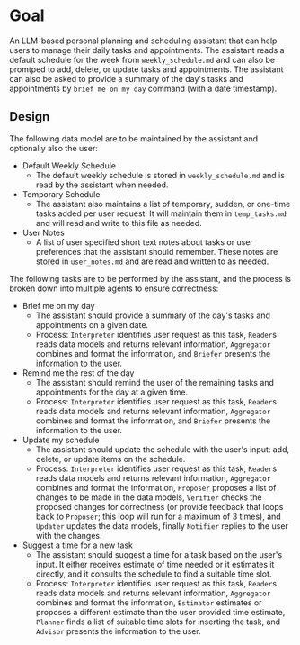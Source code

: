 # Goal

An LLM-based personal planning and scheduling assistant that can help users to manage their daily tasks and appointments. The assistant reads a default schedule for the week from `weekly_schedule.md` and can also be promtped to add, delete, or update tasks and appointments. The assistant can also be asked to provide a summary of the day's tasks and appointments by `brief me on my day` command (with a date timestamp).

## Design

The following data model are to be maintained by the assistant and optionally also the user:

- Default Weekly Schedule
  - The default weekly schedule is stored in `weekly_schedule.md` and is read by the assistant when needed.
- Temporary Schedule
  - The assistant also maintains a list of temporary, sudden, or one-time tasks added per user request. It will maintain them in `temp_tasks.md` and will read and write to this file as needed.
- User Notes
  - A list of user specified short text notes about tasks or user preferences that the assistant should remember. These notes are stored in `user_notes.md` and are read and written to as needed.

The following tasks are to be performed by the assistant, and the process is broken down into multiple agents to ensure correctness:

- Brief me on my day
  - The assistant should provide a summary of the day's tasks and appointments on a given date.
  - Process: `Interpreter` identifies user request as this task, `Reader`s reads data models and returns relevant information, `Aggregator` combines and format the information, and `Briefer` presents the information to the user.
- Remind me the rest of the day
  - The assistant should remind the user of the remaining tasks and appointments for the day at a given time.
  - Process: `Interpreter` identifies user request as this task, `Reader`s reads data models and returns relevant information, `Aggregator` combines and format the information, and `Briefer` presents the information to the user.
- Update my schedule
  - The assistant should update the schedule with the user's input: add, delete, or update items on the schedule.
  - Process: `Interpreter` identifies user request as this task, `Reader`s reads data models and returns relevant information, `Aggregator` combines and format the information, `Proposer` proposes a list of changes to be made in the data models, `Verifier` checks the proposed changes for correctness (or provide feedback that loops back to `Proposer`; this loop will run for a maximum of 3 times), and `Updater` updates the data models, finally `Notifier` replies to the user with the changes.
- Suggest a time for a new task
  - The assistant should suggest a time for a task based on the user's input. It either receives estimate of time needed or it estimates it directly, and it consults the schedule to find a suitable time slot.
  - Process: `Interpreter` identifies user request as this task, `Reader`s reads data models and returns relevant information, `Aggregator` combines and format the information, `Estimator` estimates or proposes a different estimate than the user provided time estimate, `Planner` finds a list of suitable time slots for inserting the task, and `Advisor` presents the information to the user.
